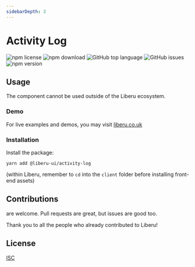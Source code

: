 ```yaml
---
sidebarDepth: 3
---
```


# Activity Log

![npm license](https://img.shields.io/npm/l/@liberu-ui/activity-log.svg) 
![npm download](https://img.shields.io/npm/dm/@liberu-ui/activity-log.svg) 
![GitHub top language](https://img.shields.io/github/languages/top/liberu-ui/activity-log.svg) 
![GitHub issues](https://img.shields.io/github/issues/liberu-ui/activity-log.svg) 
![npm version](https://img.shields.io/npm/v/@liberu-ui/activity-log.svg) 

## Usage
The component cannot be used outside of the Liberu ecosystem.

### Demo

For live examples and demos, you may visit [liberu.co.uk](https://www.liberu.co.uk)

### Installation

Install the package:
```
yarn add @liberu-ui/activity-log
```

(within Liberu, remember to `cd` into the `client` folder before installing front-end assets)

## Contributions

are welcome. Pull requests are great, but issues are good too.

Thank you to all the people who already contributed to Liberu!

## License

[ISC](https://opliberuurce.org/licenses/ISC)
